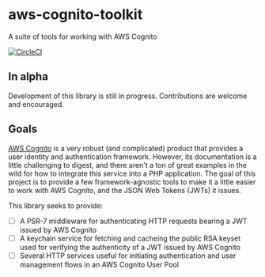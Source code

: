 # aws-cognito-toolkit

A suite of tools for working with AWS Cognito

[![CircleCI](https://circleci.com/gh/timrourke/aws-cognito-toolkit.svg?style=svg)](https://circleci.com/gh/timrourke/aws-cognito-toolkit)

## In alpha

Development of this library is still in progress. Contributions are welcome and
encouraged.

## Goals

[AWS Cognito](https://aws.amazon.com/cognito/) is a very robust (and complicated)
product that provides a user identity and authentication framework. However, its
documentation is a little challenging to digest, and there aren't a ton of great
examples in the wild for how to integrate this service into a PHP application.
The goal of this project is to provide a few framework-agnostic tools to make it
a little easier to work with AWS Cognito, and the JSON Web Tokens (JWTs) it issues.

This library seeks to provide:

- [ ] A PSR-7 middleware for authenticating HTTP requests bearing a JWT issued by AWS Cognito
- [ ] A keychain service for fetching and cacheing the public RSA keyset used for verifying the authenticity of a JWT issued by AWS Cognito
- [ ] Several HTTP services useful for initiating authentication and user management flows in an AWS Cognito User Pool

